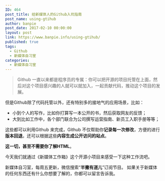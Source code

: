 ```yaml
---
ID: 464
post_title: 给新媒体人的Github入坑指南
post_name: using-gtihub
author: banpie
post_date: 2017-02-10 00:00:00
layout: post
link: https://www.banpie.info/using-gtihub/
published: true
tags:
  - Github
  - 新媒体自习室
categories:
  - 新媒体自习室
---
```

> Github 一直以来都是程序员的专属：你可以把开源的项目托管在上面，然后对这个项目感兴趣的人就可以就加入，一起贡献代码，推动这个项目的发展。

但是Github除了代码托管以外，还有特别多的接地气的应用场景，比如：

*   小到个人的写作，比如你打算写一本公开的书，然后获取网友的反馈；
*   大到比如工作中，各个部门联合为公司撰写运营指南、新员工入职手册等等；

这些都可以利用Github 来完成，Github 不仅帮助你**记录每一次修改**，方便的进行**版本回退**，还可以根据这些**内容生成公开访问的站点**。

**这一切，甚至不需要你了解HTML**。

今天我们就通过《新媒体工作箱》这个开源小项目来感受一下这种工作流吧。

新媒体自习室，每周五更新，微信搜索“**半撇有道儿**”订阅节目。 如果关于新媒体的任何东西还有什么你想要了解的，你都可以留言告诉我。
